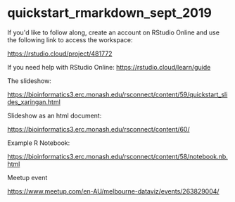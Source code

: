 # quickstart_rmarkdown_sept_2019

If you'd like to follow along, create an account on RStudio Online and use the following link to access the workspace:

https://rstudio.cloud/project/481772

If you need help with RStudio Online: https://rstudio.cloud/learn/guide

The slideshow:

https://bioinformatics3.erc.monash.edu/rsconnect/content/59/quickstart_slides_xaringan.html

Slideshow as an html document:

https://bioinformatics3.erc.monash.edu/rsconnect/content/60/

Example R Notebook:

https://bioinformatics3.erc.monash.edu/rsconnect/content/58/notebook.nb.html


Meetup event

https://www.meetup.com/en-AU/melbourne-dataviz/events/263829004/
